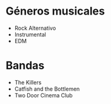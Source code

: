 # Géneros musicales
- Rock Alternativo
- Instrumental
- EDM

# Bandas
- The Killers
- Catfish and the Bottlemen
- Two Door Cinema Club
